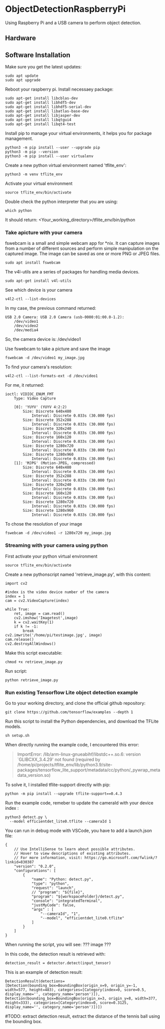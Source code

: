 # ObjectDetectionRaspberryPi
Using Raspberry Pi and a USB camera to perform object detection.

## Hardware 


## Software Installation
Make sure you get the latest updates:
```
sudo apt update
sudo apt upgrade
```
Reboot your raspberry pi.
Install necessaey package:
```
sudo apt-get install libcblas-dev
sudo apt-get install libhdf5-dev
sudo apt-get install libhdf5-serial-dev
sudo apt-get install libatlas-base-dev
sudo apt-get install libjasper-dev 
sudo apt-get install libqtgui4 
sudo apt-get install libqt4-test
```
Install pip to manage your virtual environments, it helps you for package management.
```
python3 -m pip install --user --upgrade pip
python3 -m pip --version
python3 -m pip install --user virtualenv

```
Create a new python virtual environment named 'tflite_env':
```
python3 -m venv tflite_env
```
Activate your virtual environment
```
source tflite_env/bin/activate
```
Double check the python interpreter that you are using:
```
which python
```
It should return: <Your_working_directory>/tflite_env/bin/python

### Take apicture with your camera 
fswebcam is a small and simple webcam app for *nix. It can capture images from a number of different sources and perform simple manipulation on the captured image. The image can be saved as one or more PNG or JPEG files.
```
sudo apt install fswebcam
```
The v4l-utils are a series of packages for handling media devices.
```
sudo apt-get install v4l-utils
```
See which device is your camera
```
v4l2-ctl --list-devices
```
In my case, the previous command returned:
```
USB 2.0 Camera: USB 2.0 Camera (usb-0000:01:00.0-1.2):
	/dev/video1
	/dev/video2
	/dev/media4
```
So, the camera device is: /dev/video1

Use fswebcam to take a picture and save the image
```
fswebcam -d /dev/video1 my_image.jpg
```
To find your camera's resolution:
```
v4l2-ctl --list-formats-ext -d /dev/video1
```
For me, it returned: 
```
ioctl: VIDIOC_ENUM_FMT
	Type: Video Capture

	[0]: 'YUYV' (YUYV 4:2:2)
		Size: Discrete 640x480
			Interval: Discrete 0.033s (30.000 fps)
		Size: Discrete 352x288
			Interval: Discrete 0.033s (30.000 fps)
		Size: Discrete 320x240
			Interval: Discrete 0.033s (30.000 fps)
		Size: Discrete 160x120
			Interval: Discrete 0.033s (30.000 fps)
		Size: Discrete 1280x720
			Interval: Discrete 0.033s (30.000 fps)
		Size: Discrete 1280x960
			Interval: Discrete 0.033s (30.000 fps)
	[1]: 'MJPG' (Motion-JPEG, compressed)
		Size: Discrete 640x480
			Interval: Discrete 0.033s (30.000 fps)
		Size: Discrete 352x288
			Interval: Discrete 0.033s (30.000 fps)
		Size: Discrete 320x240
			Interval: Discrete 0.033s (30.000 fps)
		Size: Discrete 160x120
			Interval: Discrete 0.033s (30.000 fps)
		Size: Discrete 1280x720
			Interval: Discrete 0.033s (30.000 fps)
		Size: Discrete 1280x960
			Interval: Discrete 0.033s (30.000 fps)
```
To chose the resolution of your image
```
fswebcam -d /dev/video1 -r 1280x720 my_image.jpg
```
### Streaming with your camera using python
First activate your python virtual environment
```
source tflite_env/bin/activate
```
Create a new pythonscript named 'retrieve_image.py', with this content:
```
import cv2

#index is the video device number of the camera 
index = 1
cam = cv2.VideoCapture(index)

while True:
	ret, image = cam.read()
	cv2.imshow('Imagetest',image)
	k = cv2.waitKey(1)
	if k != -1:
		break
cv2.imwrite('/home/pi/testimage.jpg', image)
cam.release()
cv2.destroyAllWindows()
```
Make this script executable:
```
chmod +x retrieve_image.py 
```
Run script:
```
python retrieve_image.py
```
### Run existing Tensorflow Lite object detection example
Go to your working directory, and clone the official github repository:
```
git clone https://github.com/tensorflow/examples --depth 1
```
Run this script to install the Python dependencies, and download the TFLite models. 
```
sh setup.sh
```
When directly running the example code, I encountered this error:

> ImportError: /lib/arm-linux-gnueabihf/libstdc++.so.6: version `GLIBCXX_3.4.29' not found (required by /home/pi/projects/tflite_env/lib/python3.9/site-packages/tensorflow_lite_support/metadata/cc/python/_pywrap_metadata_version.so)

To solve it, I installed tflite-support directly with pip:
```
python -m pip install --upgrade tflite-support==0.4.3
```

Run the example code, remeber to update the cameraId with your device index :
```
python3 detect.py \
  --model efficientdet_lite0.tflite --cameraId 1
```
You can run in debug mode with VSCode, you have to add a launch.json file:
```
{
    // Use IntelliSense to learn about possible attributes.
    // Hover to view descriptions of existing attributes.
    // For more information, visit: https://go.microsoft.com/fwlink/?linkid=830387
    "version": "0.2.0",
    "configurations": [
        {
            "name": "Python: detect.py",
            "type": "python",
            "request": "launch",
            // "program": "${file}",
            "program": "${workspaceFolder}/detect.py",
            "console": "integratedTerminal",
            "justMyCode": false,
            "args" : [
                "--cameraId", "1",
                "--model", "efficientdet_lite0.tflite"
            ]
        }
    ]
}
```
When running the script, you will see: ??? image ???

In this code, the detection result is retrieved with:
```
detection_result = detector.detect(input_tensor)
```
This is an example of detection result:
```
DetectionResult(detections=[Detection(bounding_box=BoundingBox(origin_x=9, origin_y=-1, width=577, height=483), categories=[Category(index=0, score=0.5, display_name='', category_name='person')]), Detection(bounding_box=BoundingBox(origin_x=3, origin_y=8, width=377, height=333), categories=[Category(index=0, score=0.3125, display_name='', category_name='person')])])
```

#TODO: extract detection result, extract the distance of the tennis ball using the bounding box.  